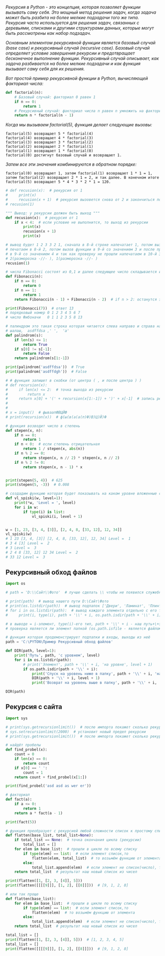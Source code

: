 *Рекурсия в Python - это концепция, которая позволяет функции вызывать саму себя. Это мощный метод решения задач, когда задача может быть разбита на более мелкие подзадачи того же типа. Рекурсия часто используется для решения задач, связанных с деревьями, списками и другими структурами данных, которые могут быть рассмотрены как набор подзадач.*

*Основным элементом рекурсивной функции является базовый случай (base case) и рекурсивный случай (recursive case). Базовый случай определяет условие завершения рекурсии и предотвращает бесконечное выполнение функции. Рекурсивный случай описывает, как задача разбивается на более мелкие подзадачи и как функция вызывает саму себя для их решения.*

*Вот простой пример рекурсивной функции в Python, вычисляющей факториал числа:*
```python
def factorial(n):
    # Базовый случай: факториал 0 равен 1
    if n == 0:
        return 1
    # Рекурсивный случай: факториал числа n равен n умножить на факториал (n-1)
    return n * factorial(n - 1)
```

*Когда мы вызываем factorial(5), функция делает следующие вызовы:*
```text
factorial(5) возвращает 5 * factorial(4)
factorial(4) возвращает 4 * factorial(3)
factorial(3) возвращает 3 * factorial(2)
factorial(2) возвращает 2 * factorial(1)
factorial(1) возвращает 1 * factorial(0)
factorial(0) достигнут базовый случай и возвращает 1.
```

*Затем все эти значения комбинируются в обратном порядке:*
```text
factorial(0) возвращает 1, затем factorial(1) возвращает 1 * 1 = 1, затем factorial(2) возвращает 2 * 1 = 2, и так далее. В конечном итоге factorial(5) возвращает 5 * 4 * 3 * 2 * 1 = 120.
```

```python
# def recusion(x):  # рекурсия от 1
#     print(x)
#     recusion(x + 1)  # рекурсия вызовется снова от 2 и закончиться после цикла в 996 раз
# recusion(1)
```

```python
""" Вывод: у рекурсии должен быть выход """
def recusion(x):  # рекурсия от 1
    if x < 4:  # если условие не выполнится, то выход из рекурсии
        print(x)
        recusion(x + 1)
        print(x)

# вывод будет 1 2 3 3 2 1, сначала в 8-й строке напечатает 1, потом вызов функции в 9-й со значением 2 и после проверки
# печатаем в 8-й 2, потом вызов функции в 9-й со значением 3 и после проверки печатаем в 8-й 3, потом вызов функции
# в 9-й со значением 4 и так как проверку не прошли напечатаем в 10-й 3(разморозка рекурсии функции в 9й),
# 2(разморозка -//- ), 1(разморозка -//- )
recusion(1)
```

```python
# числа Fibonacci состоят из 0,1 и далее следующее число складывается из 2-х предидущих
def Fibonacci(n):
    if n == 0:
        return 0
    if n == 1:
        return 1
    return Fibonacci(n - 1) + Fibonacci(n - 2)  # if n > 2: останутся эти случаи

print(Fibonacci(7))  # ответ 13
# порядковый номер 0 1 2 3 4 5 6 7
# число Фибоначи   0 1 1 2 3 5 8 13
```

```python
# палиндром это такая строка которая читается слева направо и справа налево одинаково
# шалаш,  asdffdsa ,' ',  'a'
def palindrom(s):
    if len(s) <= 1:
        return True
    if s[0] != s[-1]:
        return False
    return palindrom(s[1:-1])

print(palindrom('asdffdsa'))  # True
print(palindrom('asdffdgh'))  # False
```

```python
# # функция запишет в скобки (от центра ( , и после центра ) )
# def recursion(x):
#     if len(x) <= 2:  # точка выхода из рекурсии
#         return x
#     return x[0] + '(' + recursion(x[1:-1]) + ')' + x[-1]  # запись результата
#
#
# x = input()  # фываапФВЦЙФ
# print(recursion(x))  # ф(ы(в(а(а(п)Ф)В)Ц)Й)Ф
```

```python
# функция возводит число в степень
def stepen(x, n):
    if n == 0:
        return 1
    if n < 0:  # если степень отрицательная
        return 1 / stepen(x, abs(n))
    if n % 2 == 0:
        return stepen(x, n // 2) * stepen(x, n // 2)
    if n % 2 != 0:
        return stepen(x, n - 1) * x


print(stepen(5, 4))  # 625
print(stepen(5, -3))  # 0.008
```

```python
# создадим функцию которая будет показывать на каком уровне вложенные списки
def vl_spiski(w, level=1):
    print(*w, 'Level = ', level)
    for i in w:
        if type(i) is list:
            vl_spiski(i, level + 1)


w = [1, 23, [3, 4, [3]], [2, 4, 8, [33, 12], 12, 34]]
vl_spiski(w)
# 1 23 [3, 4, [3]] [2, 4, 8, [33, 12], 12, 34] Level =  1
# 3 4 [3] Level =  2
# 3 Level =  3
# 2 4 8 [33, 12] 12 34 Level =  2
# 33 12 Level =  3
```

## Рекурсивный обход файлов
```python
import os

# path = 'D:\\Сайт\\Фото'  # лучше сделать \\ чтобы не появился служебный символ например \n

# print(path)  # вывод нашего пути D:\Сайт\Фото
# print(os.listdir(path))  # вывод подпапок ['Двери', 'Ламинат', 'Плинтус', 'Пробный.txt', 'Фон сайта', 'Ю-пласт']
# for i in os.listdir(path):  # вывод каждого элемента отдельно с его типом
#     print(i, type(i), path + '\\' + i, os.path.isdir(path + '\\' + i))  # Двери <class 'str'> D:\Сайт\Фото\Двери  и т.д.

# в выводе = i-элемент, type(i)-его тип, path + '\\' + i - наш путь+\+элемент, os.path.isdir(какой полный путь) -
# проверка является ли элемент папкой (os.path.isfile - является файлом) = True или False

# функция которая продемонстрирует подпапки и входы, выходы из неё
path = 'C:\PYTON\Пример Рекурсивный обход файлов'

def DIR(path, level=1):
    print('Путь', path, 'с уровнем', level)
    for i in os.listdir(path):
        # print('Элемент', path + '\\' + i, 'на уровне', level + 1)
        if os.path.isdir(path + '\\' + i):
            print('Спуск на уровень ниже в папку', path + '\\' + i, 'на уровень', level + 1)
            DIR(path + '\\' + i, level + 1)
            print('Возврат на уровень выше в папку', path + '\\' + i, 'на уровень', level + 1)

DIR(path)
```

## Рекурсия с сайта
```python
import sys

# print(sys.getrecursionlimit())  # после импорта покажет сколько рекурсий поддержит программа (1000 по умолчанию)
# sys.setrecursionlimit(2000)  # установит новый предел рекурсии
# print(sys.getrecursionlimit())  # после импорта покажет сколько рекурсий поддержит программа (2000)

# найдёт пробелы
def find_probel(x):
    count = 0
    if len(x) == 0:
        return count
    if x[0] == ' ':
        count = 1
    return count + find_probel(x[1:])

print(find_probel('asd asd as wer er'))
```

```python
# факториал
def fact(a):
    if a <= 0:
        return 1
    return a * fact(a - 1)

print(fact(5))
```

```python
# функция преобразует с рекурсией любой сложности список к простому списку
def flatten(base_list, total_list=None):
    if total_list == None:  # точка окончания цикла (рекурсии)
        total_list = []
    for elem in base_list:  # прошли в цикле по всему списку
        if type(elem) == list:  # если элемент список,то
            flatten(elem, total_list)  # то возьмём функцию от элемента
        else:
            total_list.append(elem)  # если элемент не список(число), то добавим его в новый список
    return total_list  # результат наш новый список из чисел

print(flatten([1, [2, 3, [4]], 5]))
print(flatten([[[[9]]], [1, 2], [[8]]]))  # [9, 1, 2, 8]

# или так проще
def flatten(base_list):
    for elem in base_list:  # прошли в цикле по всему списку
        if type(elem) == list:  # если элемент список,то
            flatten(elem)  # то возьмём функцию от элемента
        else:
            total_list.append(elem)  # если элемент не список(число), то добавим его в новый список
    return total_list  # результат наш новый список из чисел

total_list = []
print(flatten([1, [2, 3, [4]], 5]))  # [1, 2, 3, 4, 5]
total_list = []
print(flatten([[[[9]]], [1, 2], [[8]]]))  # [9, 1, 2, 8]
```